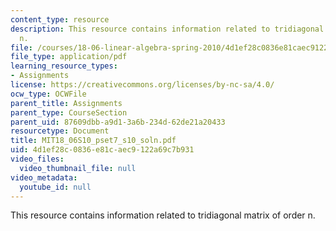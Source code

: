```yaml
---
content_type: resource
description: This resource contains information related to tridiagonal matrix of order
  n.
file: /courses/18-06-linear-algebra-spring-2010/4d1ef28c0836e81caec9122a69c7b931_MIT18_06S10_pset7_s10_soln.pdf
file_type: application/pdf
learning_resource_types:
- Assignments
license: https://creativecommons.org/licenses/by-nc-sa/4.0/
ocw_type: OCWFile
parent_title: Assignments
parent_type: CourseSection
parent_uid: 87609dbb-a9d1-3a6b-234d-62de21a20433
resourcetype: Document
title: MIT18_06S10_pset7_s10_soln.pdf
uid: 4d1ef28c-0836-e81c-aec9-122a69c7b931
video_files:
  video_thumbnail_file: null
video_metadata:
  youtube_id: null
---
```

This resource contains information related to tridiagonal matrix of order n.